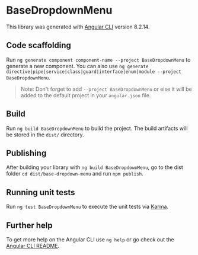# BaseDropdownMenu

This library was generated with [Angular CLI](https://github.com/angular/angular-cli) version 8.2.14.

## Code scaffolding

Run `ng generate component component-name --project BaseDropdownMenu` to generate a new component. You can also use `ng generate directive|pipe|service|class|guard|interface|enum|module --project BaseDropdownMenu`.
> Note: Don't forget to add `--project BaseDropdownMenu` or else it will be added to the default project in your `angular.json` file. 

## Build

Run `ng build BaseDropdownMenu` to build the project. The build artifacts will be stored in the `dist/` directory.

## Publishing

After building your library with `ng build BaseDropdownMenu`, go to the dist folder `cd dist/base-dropdown-menu` and run `npm publish`.

## Running unit tests

Run `ng test BaseDropdownMenu` to execute the unit tests via [Karma](https://karma-runner.github.io).

## Further help

To get more help on the Angular CLI use `ng help` or go check out the [Angular CLI README](https://github.com/angular/angular-cli/blob/master/README.md).
